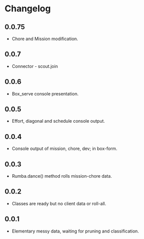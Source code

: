 # Changelog
## 0.0.75
 - Chore and Mission modification.
## 0.0.7
 - Connector - scout.join
## 0.0.6
 - Box_serve console presentation.
## 0.0.5
- Effort, diagonal and schedule console output.
## 0.0.4 
- Console output of mission, chore, dev; in box-form.

## 0.0.3
- Rumba.dance() method rolls mission-chore data.

## 0.0.2
- Classes are ready but no client data or roll-all.

## 0.0.1

- Elementary messy data, waiting for pruning and classification.
